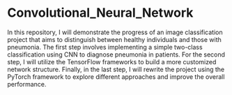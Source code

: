 # Convolutional_Neural_Network
In this repository, I will demonstrate the progress of an image classification project that aims to distinguish between healthy individuals and those with pneumonia. The first step involves implementing a simple two-class classification using CNN to diagnose pneumonia in patients. For the second step, I will utilize the TensorFlow frameworks to build a more customized network structure. Finally, in the last step, I will rewrite the project using the PyTorch framework to explore different approaches and improve the overall performance. 
